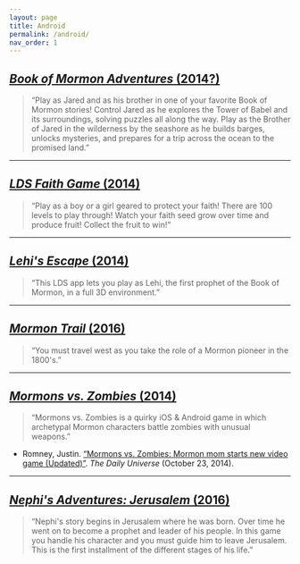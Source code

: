```yaml
---
layout: page
title: Android
permalink: /android/
nav_order: 1
---
```


## [_Book of Mormon Adventures_ (2014?)](https://play.google.com/store/apps/details?id=com.tegtap.bom1)

> “Play as Jared and as his brother in one of your favorite Book of Mormon stories! Control Jared as he explores the Tower of Babel and its surroundings, solving puzzles all along the way. Play as the Brother of Jared in the wilderness by the seashore as he builds barges, unlocks mysteries, and prepares for a trip across the ocean to the promised land.”

---

## [_LDS Faith Game_ (2014)](https://play.google.com/store/apps/details?id=com.thehyzercompanyllc.ldsfaithgame)

> “Play as a boy or a girl geared to protect your faith! There are 100 levels to play through! Watch your faith seed grow over time and produce fruit! Collect the fruit to win!”

---

## [_Lehi's Escape_ (2014)](https://play.google.com/store/apps/details?id=com.thehyzercompanyllc.lehisescape)

> “This LDS app lets you play as Lehi, the first prophet of the Book of Mormon, in a full 3D environment.”

---

## [_Mormon Trail_ (2016)](https://play.google.com/store/apps/details?id=com.sub6resources.westwardho)

> “You must travel west as you take the role of a Mormon pioneer in the 1800's.”

 ---

## [_Mormons vs. Zombies_ (2014)](https://www.facebook.com/MormonsvsZombies)

> “Mormons vs. Zombies is a quirky iOS & Android game in which archetypal Mormon characters battle zombies with unusual weapons.”

- Romney, Justin. [“Mormons vs. Zombies: Mormon mom starts new video game (Updated)”](http://universe.byu.edu/2014/10/23/mormons-vs-zombies/). _The Daily Universe_ (October 23, 2014).

 ---

## [_Nephi's Adventures: Jerusalem_ (2016)](https://play.google.com/store/apps/details?id=com.akahatastudios.ladn)

> “Nephi's story begins in Jerusalem where he was born. Over time he went on to become a prophet and leader of his people. In this game you handle his character and you must guide him to leave Jerusalem. This is the first installment of the different stages of his life.”
